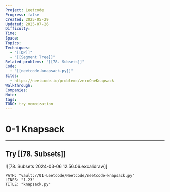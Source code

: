 ```yaml
---
Project: Leetcode
Progress: false
Created: 2025-05-29
Updated: 2025-07-26
Difficulty: 
Time: 
Space: 
Topics: 
Techniques:
  - "[[DP]]"
  - "[[Segment Tree]]"
Related problems: "[[78. Subsets]]"
Code:
  - "[[neetcode-knapsack.py]]"
Sites:
  - https://neetcode.io/problems/zeroOneKnapsack
Walkthrough: 
Companies: 
Note: 
tags: 
TODO: try memoization
---
```

# 0-1 Knapsack
---

## Try [[78. Subsets]]

![[78. Subsets 2024-03-06 12.56.06.excalidraw]]


```embed-python
PATH: "vault://01-Leetcode/Neetcode/neetcode-knapsack.py"
LINES: "1-23"
TITLE: "knapsack.py"
```

